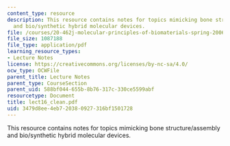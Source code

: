 ```yaml
---
content_type: resource
description: This resource contains notes for topics mimicking bone structure/assembly
  and bio/synthetic hybrid molecular devices.
file: /courses/20-462j-molecular-principles-of-biomaterials-spring-2006/3479d8ee4eb720380927316bf1501728_lect16_clean.pdf
file_size: 1087188
file_type: application/pdf
learning_resource_types:
- Lecture Notes
license: https://creativecommons.org/licenses/by-nc-sa/4.0/
ocw_type: OCWFile
parent_title: Lecture Notes
parent_type: CourseSection
parent_uid: 588bf044-655b-8b76-317c-330ce5599abf
resourcetype: Document
title: lect16_clean.pdf
uid: 3479d8ee-4eb7-2038-0927-316bf1501728
---
```

This resource contains notes for topics mimicking bone structure/assembly and bio/synthetic hybrid molecular devices.